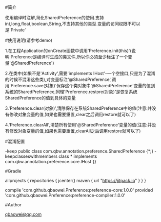 #简介


使用编译时注解,简化SharedPreference的使用.支持int,long,float,boolean,String,不支持其他的类型.变量的访问权限不可以是'Private'


#使用说明(请参考demo)


1.在工程Application的onCreate函数中调用'Preference.init(this)'(说明:Preference是编译时生成的类文件,所以你必须至少标注了一个变量'@SharedPreference')

2.在类中(如果不是'Activity',需要'implements IHost'-一个空接口,只是为了混淆的时候不混淆这些类),对变量标注'@SharedPreference',调用'Preference.save(对象)'保存这个类对象中'@SharedPreference'变量的值到系统的SharedPreference,同理'Preference.restore(对象)'是恢复系统SharedPreference的值到具体的变量

3.'Preference.clear(对象)',清除保存在系统SharedPreference中的值(注意:并没有修改对象变量的值,如果也需要重置,clear之后调用restore就可以了)

4.'Preference.clearAll',清楚所有使用'@SharedPreference'变量的值(注意:并没有修改对象变量的值,如果也需要重置,clearAll之后调用restore就可以了)


#混淆配置


-keep public class com.qbw.annotation.preference.SharedPreference {*;}
-keepclasseswithmembers class * implements com.qbw.annotation.preference.core.IHost {}


#Gradle


allprojects {
    repositories {
        jcenter()
        maven { url "https://jitpack.io" }
    }
}

compile 'com.github.qbaowei.Preference:preference-core:1.0.0'
provided 'com.github.qbaowei.Preference:preference-compiler:1.0.0'


#Author


qbaowei@qq.com


